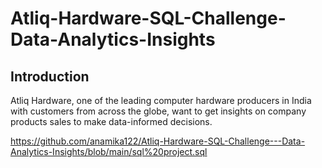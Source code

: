 # Atliq-Hardware-SQL-Challenge-Data-Analytics-Insights
## Introduction 
Atliq Hardware, one of the leading computer hardware producers in India with customers from across the globe, want to get insights on company products sales to make data-informed decisions.

https://github.com/anamika122/Atliq-Hardware-SQL-Challenge---Data-Analytics-Insights/blob/main/sql%20project.sql

